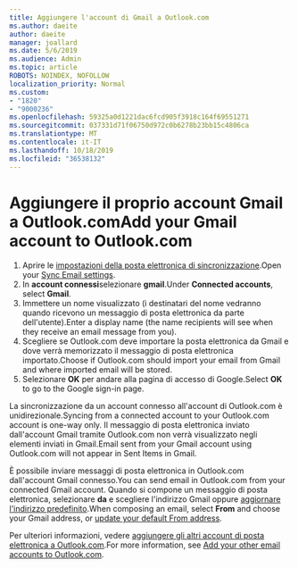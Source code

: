 ```yaml
---
title: Aggiungere l'account di Gmail a Outlook.com
ms.author: daeite
author: daeite
manager: joallard
ms.date: 5/6/2019
ms.audience: Admin
ms.topic: article
ROBOTS: NOINDEX, NOFOLLOW
localization_priority: Normal
ms.custom:
- "1820"
- "9000236"
ms.openlocfilehash: 59325a0d1221dac6fcd905f3918c164f69551271
ms.sourcegitcommit: 037331d71f06750d972c0b6278b23bb15c4806ca
ms.translationtype: MT
ms.contentlocale: it-IT
ms.lasthandoff: 10/18/2019
ms.locfileid: "36538132"
---
```

# <a name="add-your-gmail-account-to-outlookcom"></a><span data-ttu-id="85142-102">Aggiungere il proprio account Gmail a Outlook.com</span><span class="sxs-lookup"><span data-stu-id="85142-102">Add your Gmail account to Outlook.com</span></span>

1. <span data-ttu-id="85142-103">Aprire le [impostazioni della posta elettronica di sincronizzazione](https://go.microsoft.com/fwlink/?linkid=875264).</span><span class="sxs-lookup"><span data-stu-id="85142-103">Open your [Sync Email settings](https://go.microsoft.com/fwlink/?linkid=875264).</span></span>
2. <span data-ttu-id="85142-104">In **account connessi**selezionare **gmail**.</span><span class="sxs-lookup"><span data-stu-id="85142-104">Under **Connected accounts**, select **Gmail**.</span></span>
3. <span data-ttu-id="85142-105">Immettere un nome visualizzato (i destinatari del nome vedranno quando ricevono un messaggio di posta elettronica da parte dell'utente).</span><span class="sxs-lookup"><span data-stu-id="85142-105">Enter a display name (the name recipients will see when they receive an email message from you).</span></span>
4. <span data-ttu-id="85142-106">Scegliere se Outlook.com deve importare la posta elettronica da Gmail e dove verrà memorizzato il messaggio di posta elettronica importato.</span><span class="sxs-lookup"><span data-stu-id="85142-106">Choose if Outlook.com should import your email from Gmail and where imported email will be stored.</span></span>
5. <span data-ttu-id="85142-107">Selezionare **OK** per andare alla pagina di accesso di Google.</span><span class="sxs-lookup"><span data-stu-id="85142-107">Select **OK** to go to the Google sign-in page.</span></span>

<span data-ttu-id="85142-108">La sincronizzazione da un account connesso all'account di Outlook.com è unidirezionale.</span><span class="sxs-lookup"><span data-stu-id="85142-108">Syncing from a connected account to your Outlook.com account is one-way only.</span></span> <span data-ttu-id="85142-109">Il messaggio di posta elettronica inviato dall'account Gmail tramite Outlook.com non verrà visualizzato negli elementi inviati in Gmail.</span><span class="sxs-lookup"><span data-stu-id="85142-109">Email sent from your Gmail account using Outlook.com will not appear in Sent Items in Gmail.</span></span>

<span data-ttu-id="85142-110">È possibile inviare messaggi di posta elettronica in Outlook.com dall'account Gmail connesso.</span><span class="sxs-lookup"><span data-stu-id="85142-110">You can send email in Outlook.com from your connected Gmail account.</span></span> <span data-ttu-id="85142-111">Quando si compone un messaggio di posta elettronica, selezionare **da** e scegliere l'indirizzo Gmail oppure [aggiornare l'indirizzo predefinito](https://go.microsoft.com/fwlink/?linkid=875264).</span><span class="sxs-lookup"><span data-stu-id="85142-111">When composing an email, select **From** and choose your Gmail address, or [update your default From address](https://go.microsoft.com/fwlink/?linkid=875264).</span></span>

<span data-ttu-id="85142-112">Per ulteriori informazioni, vedere [aggiungere gli altri account di posta elettronica a Outlook.com](https://support.office.com/article/c5224df4-5885-4e79-91ba-523aa743f0ba?wt.mc_id=Office_Outlook_com_Alchemy).</span><span class="sxs-lookup"><span data-stu-id="85142-112">For more information, see [Add your other email accounts to Outlook.com](https://support.office.com/article/c5224df4-5885-4e79-91ba-523aa743f0ba?wt.mc_id=Office_Outlook_com_Alchemy).</span></span>